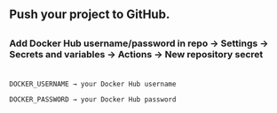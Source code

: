 ## Push your project to GitHub.
##

### Add Docker Hub username/password in repo → Settings → Secrets and variables → Actions → New repository secret

###

``` 

DOCKER_USERNAME → your Docker Hub username

DOCKER_PASSWORD → your Docker Hub password 

```

